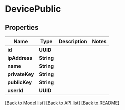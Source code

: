 # DevicePublic

## Properties
Name | Type | Description | Notes
------------ | ------------- | ------------- | -------------
**id** | **UUID** |  | 
**ipAddress** | **String** |  | 
**name** | **String** |  | 
**privateKey** | **String** |  | 
**publicKey** | **String** |  | 
**userId** | **UUID** |  | 

[[Back to Model list]](../README.md#documentation-for-models) [[Back to API list]](../README.md#documentation-for-api-endpoints) [[Back to README]](../README.md)


